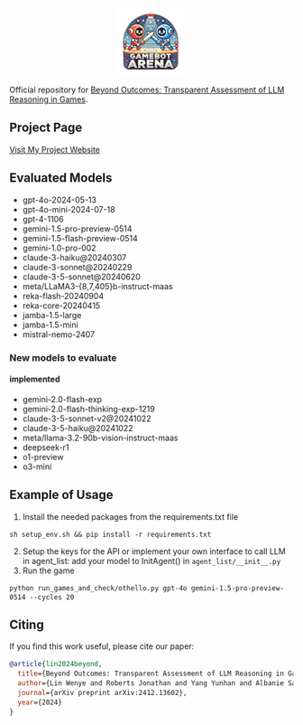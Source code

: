 <div align="center">
  <img src="coolerbot_nobg.png" alt="GAMEBoT Logo">
</div>

Official repository for [Beyond Outcomes: Transparent Assessment of LLM Reasoning in Games](https://arxiv.org/abs/2412.13602).

## Project Page

[Visit My Project Website](https://visual-ai.github.io/gamebot/)


## Evaluated Models
- gpt-4o-2024-05-13
- gpt-4o-mini-2024-07-18
- gpt-4-1106
- gemini-1.5-pro-preview-0514
- gemini-1.5-flash-preview-0514
- gemini-1.0-pro-002
- claude-3-haiku@20240307
- claude-3-sonnet@20240229
- claude-3-5-sonnet@20240620
- meta/LLaMA3-\{8,7,405\}b-instruct-maas
- reka-flash-20240904
- reka-core-20240415
- jamba-1.5-large
- jamba-1.5-mini
- mistral-nemo-2407

### New models to evaluate
#### implemented
- gemini-2.0-flash-exp
- gemini-2.0-flash-thinking-exp-1219
- claude-3-5-sonnet-v2@20241022
- claude-3-5-haiku@20241022
- meta/llama-3.2-90b-vision-instruct-maas
- deepseek-r1
- o1-preview
- o3-mini

## Example of Usage
1. Install the needed packages from the requirements.txt file
```
sh setup_env.sh && pip install -r requirements.txt
```
2. Setup the keys for the API or implement your own interface to call LLM in agent_list: add your model to InitAgent() in ``agent_list/__init__.py``
3. Run the game
```
python run_games_and_check/othello.py gpt-4o gemini-1.5-pro-preview-0514 --cycles 20
```

## Citing
If you find this work useful, please cite our paper:
```bibtex
@article{lin2024beyond,
  title={Beyond Outcomes: Transparent Assessment of LLM Reasoning in Games},
  author={Lin Wenye and Roberts Jonathan and Yang Yunhan and Albanie Samuel and Lu Zongqing and Han Kai},
  journal={arXiv preprint arXiv:2412.13602},
  year={2024}
}
```